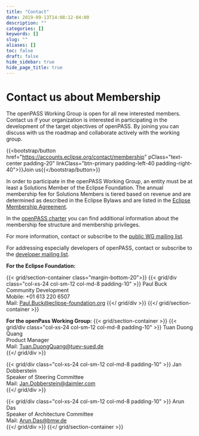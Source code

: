 ```yaml
---
title: "Contact"
date: 2019-09-13T14:08:12-04:00
description: ""
categories: []
keywords: []
slug: ""
aliases: []
toc: false
draft: false
hide_sidebar: true
hide_page_title: true
---
```


# Contact us about Membership

The openPASS Working Group is open for all new interested members. Contact us if your organization is interested in participating in the development of the target objectives of openPASS. By joining you can discuss with us the roadmap and collaborate actively with the working group.

{{<bootstrap/button href="https://accounts.eclipse.org/contact/membership" pClass="text-center padding-20" linkClass="btn-primary padding-left-40 padding-right-40">}}Join us{{</bootstrap/button>}}

In order to participate in the openPASS Working Group, an entity must be at least a Solutions Member of the Eclipse Foundation. The annual membership fee for Solutions Members is tiered based on revenue and are determined as described in the Eclipse Bylaws and are listed in the <ins>[Eclipse Membership Agreement](https://www.eclipse.org/org/documents/eclipse_membership_agreement.pdf)</ins>.  

In the <ins>[openPASS charter](https://www.eclipse.org/org/workinggroups/openpasswg_charter.php)</ins> you can find additional information about the membership fee structure and membership privileges.

For more information, contact or subscribe to the <ins>[public WG mailing list](https://dev.eclipse.org/mailman/listinfo/openpass-wg)</ins>.

For addressing especially developers of openPASS, contact or subscribe to the <ins>[developer mailing list](https://dev.eclipse.org/mailman/listinfo/simopenpass-dev)</ins>.

**For the Eclipse Foundation:**  

{{< grid/section-container class="margin-bottom-20">}}
{{< grid/div class="col-xs-24 col-sm-12 col-md-8 padding-10" >}}
Paul Buck  
Community Development  
Mobile: +01 613 220 6507  
Mail: Paul.Buck@eclipse-foundation.org
{{</ grid/div >}}
{{</ grid/section-container >}}

**For the openPass Working Group:**
{{< grid/section-container >}}
{{< grid/div class="col-xs-24 col-sm-12 col-md-8 padding-10" >}}
Tuan Duong Quang  
Product Manager  
Mail: Tuan.DuongQuang@tuev-sued.de  
{{</ grid/div >}}

{{< grid/div class="col-xs-24 col-sm-12 col-md-8 padding-10" >}}
Jan Dobberstein  
Speaker of Steering Committee  
Mail: Jan.Dobberstein@daimler.com  
{{</ grid/div >}}

{{< grid/div class="col-xs-24 col-sm-12 col-md-8 padding-10" >}}
Arun Das  
Speaker of Architecture Committee  
Mail: Arun.Das@bmw.de  
{{</ grid/div >}}
{{</ grid/section-container >}}

